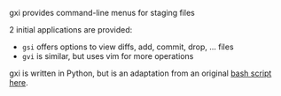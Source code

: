 gxi provides command-line menus for staging files

2 initial applications are provided:
* `gsi` offers options to view diffs, add, commit, drop, ... files
* `gvi` is similar, but uses vim for more operations

gxi is written in Python, but is an adaptation from an original [bash script here](https://github.com/jalanb/jab/blob/__main__/src/bash/git/gsi.sh).
